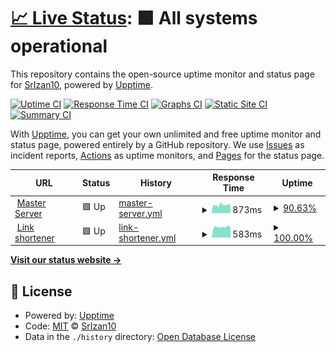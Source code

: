 # [📈 Live Status](https://status.vinci.tk): <!--live status--> **🟩 All systems operational**

This repository contains the open-source uptime monitor and status page for [SrIzan10](srizan.ml), powered by [Upptime](https://github.com/upptime/upptime).

[![Uptime CI](https://github.com/SrIzan10/vinci-status/workflows/Uptime%20CI/badge.svg)](https://github.com/SrIzan10/vinci-status/actions?query=workflow%3A%22Uptime+CI%22)
[![Response Time CI](https://github.com/SrIzan10/vinci-status/workflows/Response%20Time%20CI/badge.svg)](https://github.com/SrIzan10/vinci-status/actions?query=workflow%3A%22Response+Time+CI%22)
[![Graphs CI](https://github.com/SrIzan10/vinci-status/workflows/Graphs%20CI/badge.svg)](https://github.com/SrIzan10/vinci-status/actions?query=workflow%3A%22Graphs+CI%22)
[![Static Site CI](https://github.com/SrIzan10/vinci-status/workflows/Static%20Site%20CI/badge.svg)](https://github.com/SrIzan10/vinci-status/actions?query=workflow%3A%22Static+Site+CI%22)
[![Summary CI](https://github.com/SrIzan10/vinci-status/workflows/Summary%20CI/badge.svg)](https://github.com/SrIzan10/vinci-status/actions?query=workflow%3A%22Summary+CI%22)

With [Upptime](https://upptime.js.org), you can get your own unlimited and free uptime monitor and status page, powered entirely by a GitHub repository. We use [Issues](https://github.com/SrIzan10/vinci-status/issues) as incident reports, [Actions](https://github.com/SrIzan10/vinci-status/actions) as uptime monitors, and [Pages](https://status.vinci.tk) for the status page.

<!--start: status pages-->
<!-- This summary is generated by Upptime (https://github.com/upptime/upptime) -->
<!-- Do not edit this manually, your changes will be overwritten -->
<!-- prettier-ignore -->
| URL | Status | History | Response Time | Uptime |
| --- | ------ | ------- | ------------- | ------ |
| <img alt="" src="https://icons.duckduckgo.com/ip3/vinci.srizan.ml.ico" height="13"> [Master Server](https://vinci.srizan.ml) | 🟩 Up | [master-server.yml](https://github.com/SrIzan10/vinci-status/commits/HEAD/history/master-server.yml) | <details><summary><img alt="Response time graph" src="./graphs/master-server/response-time-week.png" height="20"> 873ms</summary><br><a href="https://status.vinci.tk/history/master-server"><img alt="Response time 1012" src="https://img.shields.io/endpoint?url=https%3A%2F%2Fraw.githubusercontent.com%2FSrIzan10%2Fvinci-status%2FHEAD%2Fapi%2Fmaster-server%2Fresponse-time.json"></a><br><a href="https://status.vinci.tk/history/master-server"><img alt="24-hour response time 773" src="https://img.shields.io/endpoint?url=https%3A%2F%2Fraw.githubusercontent.com%2FSrIzan10%2Fvinci-status%2FHEAD%2Fapi%2Fmaster-server%2Fresponse-time-day.json"></a><br><a href="https://status.vinci.tk/history/master-server"><img alt="7-day response time 873" src="https://img.shields.io/endpoint?url=https%3A%2F%2Fraw.githubusercontent.com%2FSrIzan10%2Fvinci-status%2FHEAD%2Fapi%2Fmaster-server%2Fresponse-time-week.json"></a><br><a href="https://status.vinci.tk/history/master-server"><img alt="30-day response time 967" src="https://img.shields.io/endpoint?url=https%3A%2F%2Fraw.githubusercontent.com%2FSrIzan10%2Fvinci-status%2FHEAD%2Fapi%2Fmaster-server%2Fresponse-time-month.json"></a><br><a href="https://status.vinci.tk/history/master-server"><img alt="1-year response time 1012" src="https://img.shields.io/endpoint?url=https%3A%2F%2Fraw.githubusercontent.com%2FSrIzan10%2Fvinci-status%2FHEAD%2Fapi%2Fmaster-server%2Fresponse-time-year.json"></a></details> | <details><summary><a href="https://status.vinci.tk/history/master-server">90.63%</a></summary><a href="https://status.vinci.tk/history/master-server"><img alt="All-time uptime 96.08%" src="https://img.shields.io/endpoint?url=https%3A%2F%2Fraw.githubusercontent.com%2FSrIzan10%2Fvinci-status%2FHEAD%2Fapi%2Fmaster-server%2Fuptime.json"></a><br><a href="https://status.vinci.tk/history/master-server"><img alt="24-hour uptime 78.89%" src="https://img.shields.io/endpoint?url=https%3A%2F%2Fraw.githubusercontent.com%2FSrIzan10%2Fvinci-status%2FHEAD%2Fapi%2Fmaster-server%2Fuptime-day.json"></a><br><a href="https://status.vinci.tk/history/master-server"><img alt="7-day uptime 90.63%" src="https://img.shields.io/endpoint?url=https%3A%2F%2Fraw.githubusercontent.com%2FSrIzan10%2Fvinci-status%2FHEAD%2Fapi%2Fmaster-server%2Fuptime-week.json"></a><br><a href="https://status.vinci.tk/history/master-server"><img alt="30-day uptime 95.74%" src="https://img.shields.io/endpoint?url=https%3A%2F%2Fraw.githubusercontent.com%2FSrIzan10%2Fvinci-status%2FHEAD%2Fapi%2Fmaster-server%2Fuptime-month.json"></a><br><a href="https://status.vinci.tk/history/master-server"><img alt="1-year uptime 96.08%" src="https://img.shields.io/endpoint?url=https%3A%2F%2Fraw.githubusercontent.com%2FSrIzan10%2Fvinci-status%2FHEAD%2Fapi%2Fmaster-server%2Fuptime-year.json"></a></details>
| <img alt="" src="https://icons.duckduckgo.com/ip3/vinci.tk.ico" height="13"> [Link shortener](https://vinci.tk) | 🟩 Up | [link-shortener.yml](https://github.com/SrIzan10/vinci-status/commits/HEAD/history/link-shortener.yml) | <details><summary><img alt="Response time graph" src="./graphs/link-shortener/response-time-week.png" height="20"> 583ms</summary><br><a href="https://status.vinci.tk/history/link-shortener"><img alt="Response time 679" src="https://img.shields.io/endpoint?url=https%3A%2F%2Fraw.githubusercontent.com%2FSrIzan10%2Fvinci-status%2FHEAD%2Fapi%2Flink-shortener%2Fresponse-time.json"></a><br><a href="https://status.vinci.tk/history/link-shortener"><img alt="24-hour response time 589" src="https://img.shields.io/endpoint?url=https%3A%2F%2Fraw.githubusercontent.com%2FSrIzan10%2Fvinci-status%2FHEAD%2Fapi%2Flink-shortener%2Fresponse-time-day.json"></a><br><a href="https://status.vinci.tk/history/link-shortener"><img alt="7-day response time 583" src="https://img.shields.io/endpoint?url=https%3A%2F%2Fraw.githubusercontent.com%2FSrIzan10%2Fvinci-status%2FHEAD%2Fapi%2Flink-shortener%2Fresponse-time-week.json"></a><br><a href="https://status.vinci.tk/history/link-shortener"><img alt="30-day response time 626" src="https://img.shields.io/endpoint?url=https%3A%2F%2Fraw.githubusercontent.com%2FSrIzan10%2Fvinci-status%2FHEAD%2Fapi%2Flink-shortener%2Fresponse-time-month.json"></a><br><a href="https://status.vinci.tk/history/link-shortener"><img alt="1-year response time 679" src="https://img.shields.io/endpoint?url=https%3A%2F%2Fraw.githubusercontent.com%2FSrIzan10%2Fvinci-status%2FHEAD%2Fapi%2Flink-shortener%2Fresponse-time-year.json"></a></details> | <details><summary><a href="https://status.vinci.tk/history/link-shortener">100.00%</a></summary><a href="https://status.vinci.tk/history/link-shortener"><img alt="All-time uptime 99.96%" src="https://img.shields.io/endpoint?url=https%3A%2F%2Fraw.githubusercontent.com%2FSrIzan10%2Fvinci-status%2FHEAD%2Fapi%2Flink-shortener%2Fuptime.json"></a><br><a href="https://status.vinci.tk/history/link-shortener"><img alt="24-hour uptime 100.00%" src="https://img.shields.io/endpoint?url=https%3A%2F%2Fraw.githubusercontent.com%2FSrIzan10%2Fvinci-status%2FHEAD%2Fapi%2Flink-shortener%2Fuptime-day.json"></a><br><a href="https://status.vinci.tk/history/link-shortener"><img alt="7-day uptime 100.00%" src="https://img.shields.io/endpoint?url=https%3A%2F%2Fraw.githubusercontent.com%2FSrIzan10%2Fvinci-status%2FHEAD%2Fapi%2Flink-shortener%2Fuptime-week.json"></a><br><a href="https://status.vinci.tk/history/link-shortener"><img alt="30-day uptime 99.95%" src="https://img.shields.io/endpoint?url=https%3A%2F%2Fraw.githubusercontent.com%2FSrIzan10%2Fvinci-status%2FHEAD%2Fapi%2Flink-shortener%2Fuptime-month.json"></a><br><a href="https://status.vinci.tk/history/link-shortener"><img alt="1-year uptime 99.96%" src="https://img.shields.io/endpoint?url=https%3A%2F%2Fraw.githubusercontent.com%2FSrIzan10%2Fvinci-status%2FHEAD%2Fapi%2Flink-shortener%2Fuptime-year.json"></a></details>

<!--end: status pages-->

[**Visit our status website →**](https://status.vinci.tk)

## 📄 License

- Powered by: [Upptime](https://github.com/upptime/upptime)
- Code: [MIT](./LICENSE) © [SrIzan10](srizan.ml)
- Data in the `./history` directory: [Open Database License](https://opendatacommons.org/licenses/odbl/1-0/)
